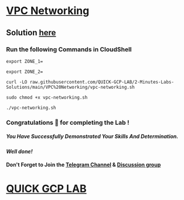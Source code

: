 # [VPC Networking](https://www.cloudskillsboost.google/course_templates/50/labs/485519)

## Solution [here](https://youtu.be/pKAu_PB3FZI)

### Run the following Commands in CloudShell
```
export ZONE_1=
```
```
export ZONE_2=
```
```
curl -LO raw.githubusercontent.com/QUICK-GCP-LAB/2-Minutes-Labs-Solutions/main/VPC%20Networking/vpc-networking.sh

sudo chmod +x vpc-networking.sh

./vpc-networking.sh
```

### Congratulations 🎉 for completing the Lab !

##### *You Have Successfully Demonstrated Your Skills And Determination.*

#### *Well done!*

#### Don't Forget to Join the [Telegram Channel](https://t.me/quickgcplab) & [Discussion group](https://t.me/quickgcplabchats)

# [QUICK GCP LAB](https://www.youtube.com/@quickgcplab)
